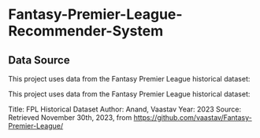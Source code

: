 # Fantasy-Premier-League-Recommender-System


## Data Source

This project uses data from the Fantasy Premier League historical dataset:

This project uses data from the Fantasy Premier League historical dataset:

Title: FPL Historical Dataset
Author: Anand, Vaastav
Year: 2023
Source: Retrieved November 30th, 2023, from https://github.com/vaastav/Fantasy-Premier-League/


